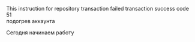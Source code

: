 This instruction for repository
transaction failed
transaction success
code 51 <br>
подогрев аккаунта

Сегодня начинаем работу
